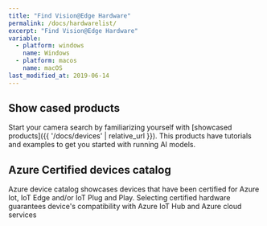 ```yaml
---
title: "Find Vision@Edge Hardware"
permalink: /docs/hardwarelist/
excerpt: "Find Vision@Edge Hardware"
variable:
  - platform: windows
    name: Windows
  - platform: macos
    name: macOS
last_modified_at: 2019-06-14
---
```




## Show cased products

Start your camera search by familiarizing yourself with [showcased products]({{ '/docs/devices' | relative_url }}). This products have tutorials and examples to get you started with running AI models. 

## Azure Certified devices catalog

Azure device catalog showcases devices that have been certified for Azure Iot, IoT Edge and/or IoT Plug and Play. Selecting certified hardware guarantees device's compatibility with Azure IoT Hub and Azure cloud services




